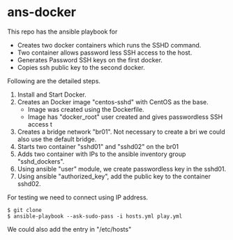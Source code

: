 # ans-docker

This repo has the ansible playbook for

* Creates two docker containers which runs the SSHD command.
* Two container allows password less SSH access to the host.
* Generates Password SSH keys on the first docker.
* Copies ssh public key to the second docker.

Following are the detailed steps.

1. Install and Start Docker.
1. Creates an Docker image "centos-sshd" with CentOS as the base. 
   * Image was created using the Dockerfile. 
   * Image has "docker_root" user created and gives passwordless SSH  access t
1. Creates a bridge network "br01". Not necessary to create a bri we could also use the default bridge.
1. Starts two container "sshd01" and "sshd02" on the br01
1. Adds two container with IPs to the ansible inventory group "sshd_dockers".
1. Using ansible "user" module, we create passwordless key in the sshd01.
1. Using ansible "authorized_key", add the public key to the container sshd02.

For testing we need to connect using IP address.


```
$ git clone 
$ ansible-playbook --ask-sudo-pass -i hosts.yml play.yml
```


We could also add the entry in "/etc/hosts"
